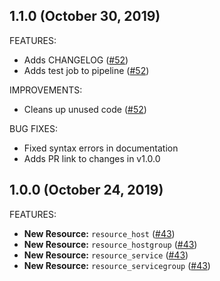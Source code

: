## 1.1.0 (October 30, 2019)

FEATURES:

* Adds CHANGELOG ([#52](https://github.com/devopsdunkin/terraform-provider-nagios/pull/52))
* Adds test job to pipeline ([#52](https://github.com/devopsdunkin/terraform-provider-nagios/pull/52))

IMPROVEMENTS:

* Cleans up unused code ([#52](https://github.com/devopsdunkin/terraform-provider-nagios/pull/52))

BUG FIXES:

* Fixed syntax errors in documentation
* Adds PR link to changes in v1.0.0

## 1.0.0 (October 24, 2019)

FEATURES:

* **New Resource:** `resource_host` ([#43](https://github.com/devopsdunkin/terraform-provider-nagios/pull/43))
* **New Resource:** `resource_hostgroup` ([#43](https://github.com/devopsdunkin/terraform-provider-nagios/pull/43))
* **New Resource:** `resource_service` ([#43](https://github.com/devopsdunkin/terraform-provider-nagios/pull/43))
* **New Resource:** `resource_servicegroup` ([#43](https://github.com/devopsdunkin/terraform-provider-nagios/pull/43))